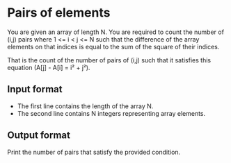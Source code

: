 # Pairs of elements

You are given an array of length N. You are required to count the number of (i,j) pairs where 1 <= i < j <= N such that the difference of the array elements on that indices is equal to the sum of the square of their indices.

That is the count of the number of pairs of (i,j) such that it satisfies this equation (A[j] - A[i] = i² + j²).

## Input format

- The first line contains the length of the array N.
- The second line contains N integers representing array elements.

## Output format

Print the number of pairs that satisfy the provided condition.
